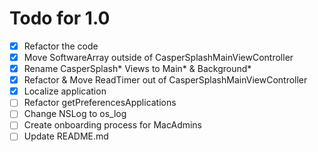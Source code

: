 # Todo for 1.0

- [x] Refactor the code
- [x] Move SoftwareArray outside of CasperSplashMainViewController
- [x] Rename CasperSplash* Views to Main* & Background*
- [x] Refactor & Move ReadTimer out of CasperSplashMainViewController
- [x] Localize application
- [ ] Refactor getPreferencesApplications
- [ ] Change NSLog to os_log
- [ ] Create onboarding process for MacAdmins
- [ ] Update README.md
